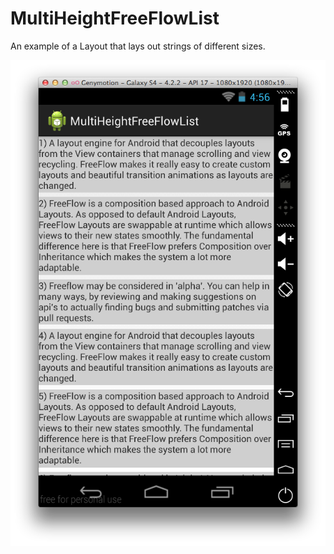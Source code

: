 MultiHeightFreeFlowList
=======================

An example of a Layout that lays out strings of different sizes. 

![ScreenShot](https://raw.githubusercontent.com/arpit/MultiHeightFreeFlowList/master/assets/variable_height_list.png)
